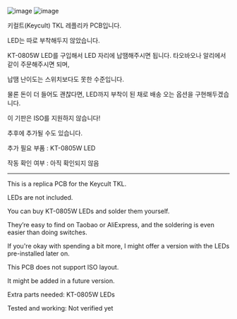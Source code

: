 ![image](https://github.com/user-attachments/assets/ec4e6a4f-20e6-454e-8f5b-7fcce73a4e6b)
![image](https://github.com/user-attachments/assets/c3bd7c21-3df8-4258-a7b3-3fb88215cecc)

키컬트(Keycult) TKL 레플리카 PCB입니다. 


LED는 따로 부착해두지 않았습니다.

KT-0805W LED를 구입해서 LED 자리에 납땜해주시면 됩니다. 타오바오나 알리에서 같이 주문해주시면 되며,

납땜 난이도는 스위치보다도 못한 수준입니다.

물론 돈이 더 들어도 괜찮다면, LED까지 부착이 된 채로 배송 오는 옵션을 구현해두겠습니다.


이 기판은 ISO를 지원하지 않습니다!

추후에 추가될 수도 있습니다.

추가 필요 부품 : KT-0805W LED

작동 확인 여부 : 아직 확인되지 않음

----------------------------------------------------------

This is a replica PCB for the Keycult TKL.

LEDs are not included.

You can buy KT-0805W LEDs and solder them yourself.

They’re easy to find on Taobao or AliExpress, and the soldering is even easier than doing switches.

If you're okay with spending a bit more, I might offer a version with the LEDs pre-installed later on.

This PCB does not support ISO layout.

It might be added in a future version.

Extra parts needed: KT-0805W LEDs

Tested and working: Not verified yet
